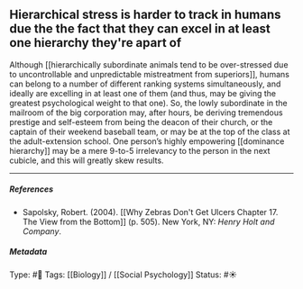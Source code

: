 ## Hierarchical stress is harder to track in humans due the the fact that they can excel in at least one hierarchy they're apart of  # 

Although [[hierarchically subordinate animals tend to be over-stressed due to uncontrollable and unpredictable mistreatment from superiors]], humans can belong to a number of different ranking systems simultaneously, and ideally are excelling in at least one of them (and thus, may be giving the greatest psychological weight to that one). So, the lowly subordinate in the mailroom of the big corporation may, after hours, be deriving tremendous prestige and self-esteem from being the deacon of their church, or the captain of their weekend baseball team, or may be at the top of the class at the adult-extension school. One person’s highly empowering [[dominance hierarchy]] may be a mere 9-to-5 irrelevancy to the person in the next cubicle, and this will greatly skew results.

___

##### References

- Sapolsky, Robert. (2004). [[Why Zebras Don't Get Ulcers Chapter 17. The View from the Bottom]] (p. 505). New York, NY: _Henry Holt and Company_.

##### Metadata

Type: #🔴 
Tags: [[Biology]] / [[Social Psychology]]
Status: #☀️ 